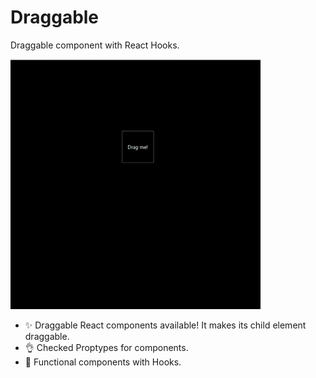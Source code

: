 # Draggable
Draggable component with React Hooks.

<img src="https://raw.githubusercontent.com/hon9g/Draggable/master/assets/progress1.gif" width="400"/>

- ✨ Draggable React components available! It makes its child element draggable.
- 👌 Checked Proptypes for components.
- 📌 Functional components with Hooks.
